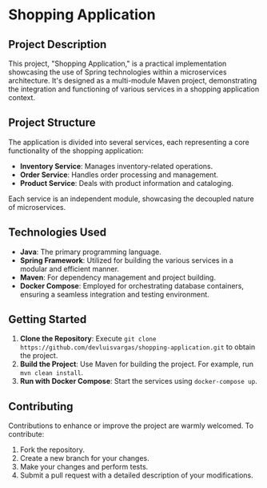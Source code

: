# Shopping Application

## Project Description
This project, "Shopping Application," is a practical implementation showcasing the use of Spring technologies within a microservices architecture. It's designed as a multi-module Maven project, demonstrating the integration and functioning of various services in a shopping application context.

## Project Structure
The application is divided into several services, each representing a core functionality of the shopping application:
- **Inventory Service**: Manages inventory-related operations.
- **Order Service**: Handles order processing and management.
- **Product Service**: Deals with product information and cataloging.

Each service is an independent module, showcasing the decoupled nature of microservices.

## Technologies Used
- **Java**: The primary programming language.
- **Spring Framework**: Utilized for building the various services in a modular and efficient manner.
- **Maven**: For dependency management and project building.
- **Docker Compose**: Employed for orchestrating database containers, ensuring a seamless integration and testing environment.

## Getting Started
1. **Clone the Repository**: Execute `git clone https://github.com/devluisvargas/shopping-application.git` to obtain the project.
2. **Build the Project**: Use Maven for building the project. For example, run `mvn clean install`.
3. **Run with Docker Compose**: Start the services using `docker-compose up`.

## Contributing
Contributions to enhance or improve the project are warmly welcomed. To contribute:
1. Fork the repository.
2. Create a new branch for your changes.
3. Make your changes and perform tests.
4. Submit a pull request with a detailed description of your modifications.